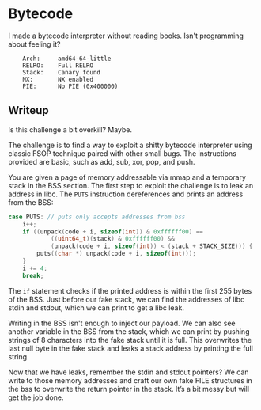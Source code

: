 # Bytecode

I made a bytecode interpreter without reading books. Isn't programming about feeling it?

```
    Arch:     amd64-64-little
    RELRO:    Full RELRO
    Stack:    Canary found
    NX:       NX enabled
    PIE:      No PIE (0x400000)
```

## Writeup
Is this challenge a bit overkill? Maybe. 

The challenge is to find a way to exploit a shitty bytecode interpreter using classic FSOP technique paired with other small bugs.
The instructions provided are basic, such as add, sub, xor, pop, and push.

You are given a page of memory addressable via mmap and a temporary stack in the BSS section. The first step to exploit the challenge is to leak an address in libc. The `PUTS` instruction dereferences and prints an address from the BSS:
```c
case PUTS: // puts only accepts addresses from bss
    i++;
    if ((unpack(code + i, sizeof(int)) & 0xffffff00) ==
            ((uint64_t)(stack) & 0xffffff00) &&
            (unpack(code + i, sizeof(int)) < (stack + STACK_SIZE))) {
        puts((char *) unpack(code + i, sizeof(int)));
    }
    i += 4;
    break;
```

The `if` statement checks if the printed address is within the first 255 bytes of the BSS. 
Just before our fake stack, we can find the addresses of libc stdin and stdout, which we can print to get a libc leak.

Writing in the BSS isn't enough to inject our payload. We can also see another variable in the BSS from the stack, which we can print by pushing strings of 8 characters into the fake stack until it is full.
This overwrites the last null byte in the fake stack and leaks a stack address by printing the full string.

Now that we have leaks, remember the stdin and stdout pointers? We can write to those memory addresses and craft our own fake FILE structures in the bss to overwrite the return pointer in the stack. It’s a bit messy but will get the job done.